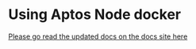 # Using Aptos Node docker

[Please go read the updated docs on the docs site here](https://aptos.dev/nodes/validator-node/operator/running-validator-node/run-validator-node-using-docker/)
